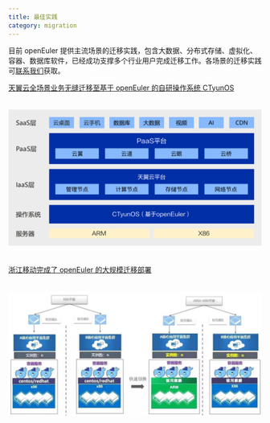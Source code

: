```yaml
---
title: 最佳实践
category: migration
---
```


目前 openEuler 提供主流场景的迁移实践，包含大数据、分布式存储、虚拟化、容器、数据库软件，已经成功支撑多个行业用户完成迁移工作。各场景的迁移实践可[联系我们](/zh/migration/concact/)获取。

[天翼云全场景业务无缝迁移至基于 openEuler 的自研操作系统 CTyunOS](https://baijiahao.baidu.com/s?id=1744113308957850456)

<img class="image" src="./system.png">

[浙江移动完成了 openEuler 的大规模迁移部署](https://www.cnii.com.cn/rmydb/202109/t20210923_311404.html)

<img class="image bottom" src="./move.png">

<style>
    .image{
        width: 815px;
        margin: 20px 0;
    }
    .bottom{
        margin-bottom: 0;
    }
</style>
